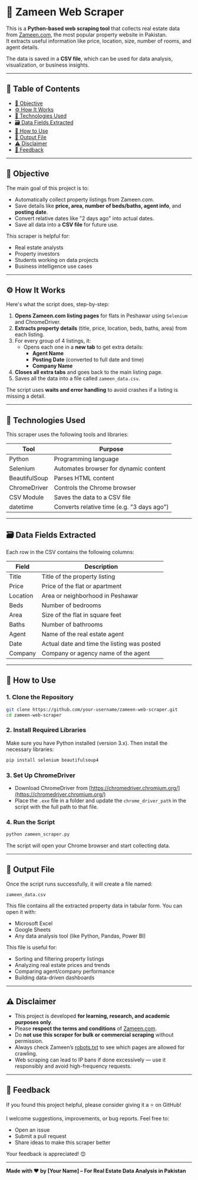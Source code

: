 # 🏡 Zameen Web Scraper

This is a **Python-based web scraping tool** that collects real estate data from [Zameen.com](https://www.zameen.com), the most popular property website in Pakistan.  
It  extracts useful information like price, location, size, number of rooms, and agent details.  

The data is saved in a **CSV file**, which can be used for data analysis, visualization, or business insights.

---

## 📑 Table of Contents

- [📌 Objective](#-objective)
- [⚙️ How It Works](#-how-it-works)
- [🧰 Technologies Used](#-technologies-used)
- [🗃️ Data Fields Extracted](#-data-fields-extracted)
- [🚀 How to Use](#-how-to-use)
- [📂 Output File](#-output-file)
- [⚠️ Disclaimer](#️-disclaimer)
- [💬 Feedback](#-feedback)

---

## 📌 Objective

The main goal of this project is to:

- Automatically collect property listings from Zameen.com.
- Save details like **price, area, number of beds/baths, agent info**, and **posting date**.
- Convert relative dates like "2 days ago" into actual dates.
- Save all data into a **CSV file** for future use.

This scraper is helpful for:
- Real estate analysts
- Property investors
- Students working on data projects
- Business intelligence use cases

---

## ⚙️ How It Works

Here's what the script does, step-by-step:

1. **Opens Zameen.com listing pages** for flats in Peshawar using `Selenium` and ChromeDriver.
2. **Extracts property details** (title, price, location, beds, baths, area) from each listing.
3. For every group of 4 listings, it:
   - Opens each one in a **new tab** to get extra details:
     - **Agent Name**
     - **Posting Date** (converted to full date and time)
     - **Company Name**
4. **Closes all extra tabs** and goes back to the main listing page.
5. Saves all the data into a file called `zameen_data.csv`.

The script uses **waits and error handling** to avoid crashes if a listing is missing a detail.

---

## 🧰 Technologies Used

This scraper uses the following tools and libraries:

| Tool           | Purpose                                      |
|----------------|----------------------------------------------|
| Python         | Programming language                         |
| Selenium       | Automates browser for dynamic content        |
| BeautifulSoup  | Parses HTML content                         |
| ChromeDriver   | Controls the Chrome browser                  |
| CSV Module     | Saves the data to a CSV file                 |
| datetime       | Converts relative time (e.g. "3 days ago")   |

---

## 🗃️ Data Fields Extracted

Each row in the CSV contains the following columns:

| Field     | Description                                              |
|-----------|----------------------------------------------------------|
| Title     | Title of the property listing                            |
| Price     | Price of the flat or apartment                           |
| Location  | Area or neighborhood in Peshawar                         |
| Beds      | Number of bedrooms                                       |
| Area      | Size of the flat in square feet                          |
| Baths     | Number of bathrooms                                      |
| Agent     | Name of the real estate agent                            |
| Date      | Actual date and time the listing was posted              |
| Company   | Company or agency name of the agent                      |

---

## 🚀 How to Use

### 1. Clone the Repository

```bash
git clone https://github.com/your-username/zameen-web-scraper.git
cd zameen-web-scraper
````

### 2. Install Required Libraries

Make sure you have Python installed (version 3.x). Then install the necessary libraries:

```bash
pip install selenium beautifulsoup4
```

### 3. Set Up ChromeDriver

* Download ChromeDriver from [https://chromedriver.chromium.org/](https://chromedriver.chromium.org/)
* Place the `.exe` file in a folder and update the `chrome_driver_path` in the script with the full path to that file.

### 4. Run the Script

```bash
python zameen_scraper.py
```

The script will open your Chrome browser and start collecting data.

---

## 📂 Output File

Once the script runs successfully, it will create a file named:

```
zameen_data.csv
```

This file contains all the extracted property data in tabular form.
You can open it with:

* Microsoft Excel
* Google Sheets
* Any data analysis tool (like Python, Pandas, Power BI)

This file is useful for:

* Sorting and filtering property listings
* Analyzing real estate prices and trends
* Comparing agent/company performance
* Building data-driven dashboards

---

## ⚠️ Disclaimer

* This project is developed **for learning, research, and academic purposes only**.
* Please **respect the terms and conditions** of [Zameen.com](https://www.zameen.com).
* Do **not use this scraper for bulk or commercial scraping** without permission.
* Always check Zameen’s [robots.txt](https://www.zameen.com/robots.txt) to see which pages are allowed for crawling.
* Web scraping can lead to IP bans if done excessively — use it responsibly and avoid high-frequency requests.

---

## 💬 Feedback

If you found this project helpful, please consider giving it a ⭐ on GitHub!

I welcome suggestions, improvements, or bug reports.
Feel free to:

* Open an issue
* Submit a pull request
* Share ideas to make this scraper better

Your feedback is appreciated! 😊

---

**Made with ❤️ by \[Your Name] – For Real Estate Data Analysis in Pakistan**

```

